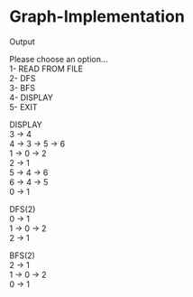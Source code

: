 # Graph-Implementation

Output

Please choose an option...  
1- READ FROM FILE  
2- DFS  
3- BFS  
4- DISPLAY  
5- EXIT  

  
DISPLAY  
3 -> 4  
4 -> 3 -> 5 -> 6  
1 -> 0 -> 2  
2 -> 1  
5 -> 4 -> 6  
6 -> 4 -> 5  
0 -> 1  
  
DFS(2)  
0 -> 1  
1 -> 0 -> 2  
2 -> 1  
  
BFS(2)  
2 -> 1  
1 -> 0 -> 2  
0 -> 1  
